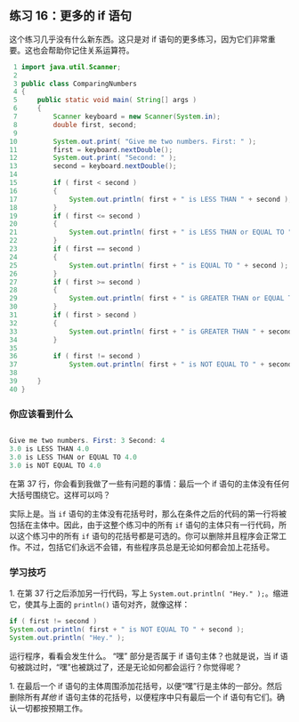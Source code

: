 ## 练习 16：更多的 if 语句



这个练习几乎没有什么新东西。这只是对 if 语句的更多练习，因为它们非常重要。这也会帮助你记住关系运算符。

```java
 1 import java.util.Scanner;
 2 
 3 public class ComparingNumbers
 4 {
 5     public static void main( String[] args )
 6     {
 7         Scanner keyboard = new Scanner(System.in);
 8         double first, second;
 9 
10         System.out.print( "Give me two numbers. First: " );
11         first = keyboard.nextDouble();
12         System.out.print( "Second: " );
13         second = keyboard.nextDouble();
14 
15         if ( first < second )
16         {
17             System.out.println( first + " is LESS THAN " + second );
18         }
19         if ( first <= second )
20         {
21             System.out.println( first + " is LESS THAN or EQUAL TO " + second );
22         }
23         if ( first == second )
24         {
25             System.out.println( first + " is EQUAL TO " + second );
26         }
27         if ( first >= second )
28         {
29             System.out.println( first + " is GREATER THAN or EQUAL TO "+second);
30         }
31         if ( first > second )
32         {
33             System.out.println( first + " is GREATER THAN " + second );
34         }
35 
36         if ( first != second )
37             System.out.println( first + " is NOT EQUAL TO " + second );
38 
39     }
40 }
```

### 你应该看到什么

```java

Give me two numbers. First: 3 Second: 4
3.0 is LESS THAN 4.0
3.0 is LESS THAN or EQUAL TO 4.0
3.0 is NOT EQUAL TO 4.0
```

在第 37 行，你会看到我做了一些有问题的事情：最后一个 if 语句的主体没有任何大括号围绕它。这样可以吗？

实际上是。当 `if` 语句的主体没有花括号时，那么在条件之后的代码的第一行将被包括在主体中。因此，由于这整个练习中的所有 `if` 语句的主体只有一行代码，所以这个练习中的所有 `if` 语句的花括号都是可选的。你可以删除并且程序会正常工作。不过，包括它们永远不会错，有些程序员总是无论如何都会加上花括号。

### 学习技巧

1\. 在第 37 行之后添加另一行代码，写上 `System.out.println( "Hey." );`。缩进它，使其与上面的 `println()` 语句对齐，就像这样：

```java
if ( first != second )
System.out.println( first + " is NOT EQUAL TO " + second ); 
System.out.println( "Hey." );
```

运行程序，看看会发生什么。 “嘿” 部分是否属于 if 语句主体？也就是说，当 if 语句被跳过时，“嘿”也被跳过了，还是无论如何都会运行？你觉得呢？

1\. 在最后一个 if 语句的主体周围添加花括号，以便“嘿”行是主体的一部分。然后删除所有*其他* if 语句主体的花括号，以便程序中只有最后一个 if 语句有它们。确认一切都按预期工作。

